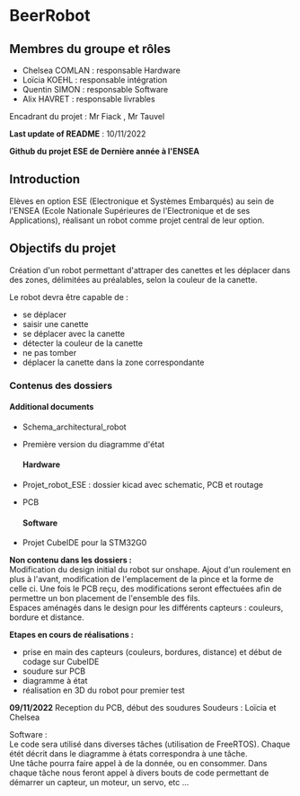 # BeerRobot
## Membres du groupe et rôles
- Chelsea COMLAN : responsable Hardware
- Loïcia KOEHL : responsable intégration
- Quentin SIMON : responsable Software
- Alix HAVRET : responsable livrables

Encadrant du projet : Mr Fiack , Mr Tauvel

__Last update of README__ : 10/11/2022

__Github du projet ESE de Dernière année à l'ENSEA__

## Introduction
Elèves en option ESE (Electronique et Systèmes Embarqués) au sein de l'ENSEA (Ecole Nationale Supérieures de l'Electronique et de ses Applications), réalisant un robot comme projet central de leur option.  

## Objectifs du projet
Création d'un robot permettant d'attraper des canettes et les déplacer dans des zones, délimitées au préalables, selon la couleur de la canette.  

Le robot devra être capable de :  
- se déplacer
- saisir une canette 
- se déplacer avec la canette
- détecter la couleur de la canette 
- ne pas tomber 
- déplacer la canette dans la zone correspondante


### Contenus des dossiers
  #### Additional documents
* Schema_architectural_robot
* Première version du diagramme d'état

  #### Hardware
* Projet_robot_ESE : dossier kicad avec schematic, PCB et routage
* PCB 
  #### Software 
* Projet CubeIDE pour la STM32G0

__Non contenu dans les dossiers :__  
Modification du design initial du robot sur onshape. Ajout d'un roulement en plus à l'avant, modification de l'emplacement de la pince et la forme de celle ci. Une fois le PCB reçu, des modifications seront effectuées afin de permettre un bon placement de l'ensemble des fils.  
Espaces aménagés dans le design pour les différents capteurs : couleurs, bordure et distance.  
  
  
__Etapes en cours de réalisations :__
- prise en main des capteurs (couleurs, bordures, distance) et début de codage  sur CubeIDE
- soudure sur PCB
- diagramme à état
- réalisation en 3D du robot pour premier test

__09/11/2022__ Reception du PCB, début des soudures 
Soudeurs : Loïcia et Chelsea



Software :  
Le code sera utilisé dans diverses tâches (utilisation de FreeRTOS). Chaque étét décrit dans le diagramme à états correspondra à une tâche.  
Une tâche pourra faire appel à de la donnée, ou en consommer. Dans chaque tâche nous feront appel à divers bouts de code permettant de démarrer un capteur, un moteur, un servo, etc ...


